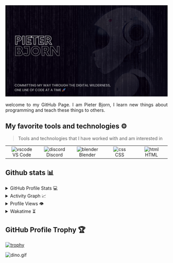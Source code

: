 <img src="https://raw.githubusercontent.com/Gamertjeh/Gamertjeh/main/PieterBjorn.png" alt="👋 Hi there! I'm Pieter Bjorn" title="👋 Hi there! I'm Pieter Bjorn"/>
<div align="justify">


</div>
<p></p>
<p align="justify">
welcome to my GitHub Page. I am Pieter Bjorn, I learn new things about programming and teach these things to others.

</p>

## My favorite tools and technologies ⚙️

> Tools and technologies that I have worked with and am interested in

<table>
   <tr>
    <td align="center" width="96">
        <img src="https://skillicons.dev/icons?i=vscode" width="48" height="48" alt="vscode" />
      <br>VS Code
    </td>
        <td align="center" width="96">
        <img src="https://skillicons.dev/icons?i=discord" width="48" height="48" alt="discord" />
      <br>Discord
    </td>
            <td align="center" width="96">
        <img src="https://skillicons.dev/icons?i=blender" width="48" height="48" alt="blender" />
      <br>Blender
    </td>
                <td align="center" width="96">
        <img src="https://skillicons.dev/icons?i=css" width="48" height="48" alt="css" />
      <br>CSS
    </td>
     </td>
                <td align="center" width="96">
        <img src="https://skillicons.dev/icons?i=html" width="48" height="48" alt="html" />
      <br>HTML
    </td>
  </tr>
 <tr>
 </tr>
</table>

## Github stats 📊

<details>
  <summary>GitHub Profile Stats 💻</summary>
  <br/>
    <a href="https://github.com/anuraghazra/github-readme-stats"><img alt="Gamertjeh's Github Stats" src="https://github-readme-stats.vercel.app/api/?username=Gamertjeh&show_icons=true&count_private=true&theme=default&hide_border=true&bg_color=fff&title_color=00E676&icon_color=00E676" height="192px"/></a>
  <a href="https://github.com/anuraghazra/github-readme-stats"><img alt="Gamertjeh's Top Languages" src="https://github-readme-stats.vercel.app/api/top-langs/?username=Gamertjeh&langs_count=8&layout=compact&theme=default&hide_border=true&bg_color=fff&title_color=000&icon_color=000&hide=Jupyter%20Notebook" height="192px"/></a>
  <br/>
</details>

<details>
  <summary>Activity Graph 📈</summary>
  <br/>

[![Ashutosh's github activity graph](https://github-readme-activity-graph.vercel.app/graph?username=Gamertjeh&bg_color=ffffff&color=000000&line=04e61b&point=403d3d&area=true&hide_border=true)](https://github.com/ashutosh00710/github-readme-activity-graph)

</details>


<details>
  <summary>Profile Views 👁️</summary>
  <br/>
  <img src="https://komarev.com/ghpvc/?username=Gamertjeh&label=PROFILE+VIEWS&style=for-the-badge&color=brightgreen">

</details>


<details>
  <summary>Wakatime ⏳</summary>
  <br/>
  <a href="https://wakatime.com"><img src="https://wakatime.com/share/@ce2d43cf-8b55-46c6-a741-a88c3677baab/fdce2eec-e452-49d5-a683-c9aec817ebd9.png" /></a>
  <br/>

</details>


## GitHub Profile Trophy 🏆

[![trophy](https://github-profile-trophy.vercel.app/?username=Gamertjeh&row=1&margin-w=40)](https://github.com/ryo-ma/github-profile-trophy)

<img data-target="animated-image.replacedImage" alt="dino.gif" class="AnimatedImagePlayer-animatedImage" src="https://github.com/saadeghi/saadeghi/raw/master/dino.gif" style="display: block; opacity: 1;">
